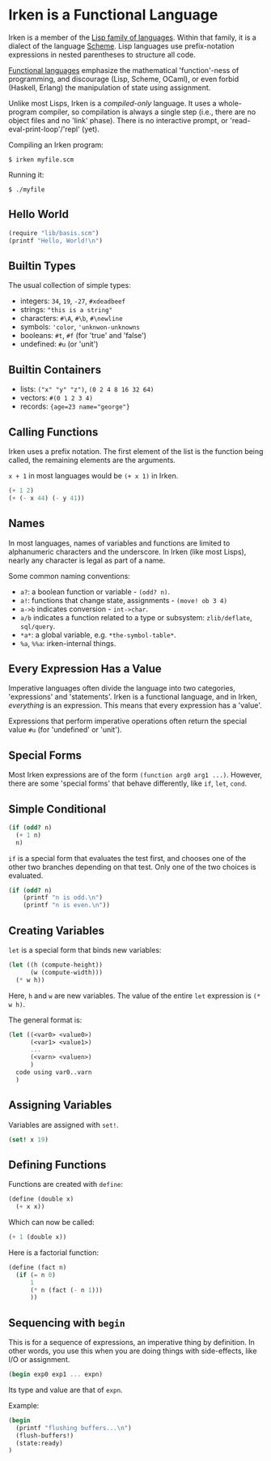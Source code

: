 
# Irken is a Functional Language

Irken is a member of the [Lisp family of languages](https://en.wikipedia.org/wiki/Lisp).
Within that family, it is a dialect of the language [Scheme](https://en.wikipedia.org/wiki/Scheme_(programming_language)).
Lisp languages use prefix-notation expressions in nested parentheses to
structure all code.

[Functional languages](https://en.wikipedia.org/wiki/Functional_programming)
emphasize the mathematical 'function'-ness of programming, and
discourage (Lisp, Scheme, OCaml), or even forbid (Haskell, Erlang) the
manipulation of state using assignment.

Unlike most Lisps, Irken is a _compiled-only_ language.  It uses a
whole-program compiler, so compilation is always a single step (i.e.,
there are no object files and no 'link' phase).  There is no
interactive prompt, or 'read-eval-print-loop'/'repl' (yet).

Compiling an Irken program:

    $ irken myfile.scm

Running it:

    $ ./myfile


## Hello World

```scheme
(require "lib/basis.scm")
(printf "Hello, World!\n")
```

## Builtin Types

The usual collection of simple types:

   * integers: `34`, `19`, `-27`, `#xdeadbeef`
   * strings: `"this is a string"`
   * characters: `#\A`, `#\b`, `#\newline`
   * symbols: `'color`, `'unknwon-unknowns`
   * booleans: `#t`, `#f` (for 'true' and 'false')
   * undefined: `#u` (or 'unit')

## Builtin Containers

   * lists: `("x" "y" "z")`, `(0 2 4 8 16 32 64)`
   * vectors: `#(0 1 2 3 4)`
   * records: `{age=23 name="george"}`

## Calling Functions

Irken uses a prefix notation.  The first element of the list
is the function being called, the remaining elements are the arguments.

`x + 1` in most languages would be `(+ x 1)` in Irken.

```scheme
(+ 1 2)
(+ (- x 44) (- y 41))
```

## Names

In most languages, names of variables and functions are limited to
alphanumeric characters and the underscore.  In Irken (like most Lisps),
nearly any character is legal as part of a name.

Some common naming conventions:

  * `a?`: a boolean function or variable - `(odd? n)`.
  * `a!`: functions that change state, assignments - `(move! ob 3 4)`
  * `a->b` indicates conversion - `int->char`.
  * `a/b` indicates a function related to a type or subsystem: `zlib/deflate`, `sql/query`.
  * `*a*`: a global variable, e.g. `*the-symbol-table*`.
  * `%a`, `%%a`: irken-internal things.

## Every Expression Has a Value

Imperative languages often divide the language into two categories,
'expressions' and 'statements'.  Irken is a functional language, and
in Irken, *everything* is an expression.  This means that every
expression has a 'value'.

Expressions that perform imperative operations often return the special
value `#u` (for 'undefined' or 'unit').

## Special Forms

Most Irken expressions are of the form `(function arg0 arg1 ...)`.  However, there
are some 'special forms' that behave differently, like `if`, `let`, `cond`.

## Simple Conditional

```scheme
(if (odd? n)
  (+ 1 n)
  n)
```

`if` is a special form that evaluates the test first, and chooses
one of the other two branches depending on that test.  Only one of the
two choices is evaluated.

```scheme
(if (odd? n)
    (printf "n is odd.\n")
    (printf "n is even.\n"))
```


## Creating Variables

`let` is a special form that binds new variables:

```scheme
(let ((h (compute-height))
      (w (compute-width)))
  (* w h))
```

Here, `h` and `w` are new variables.  The value of the entire
`let` expression is `(* w h)`.

The general format is:

```scheme
(let ((<var0> <value0>)
      (<var1> <value1>)
      ...
      (<varn> <valuen>)
      )
  code using var0..varn
  )
```

## Assigning Variables

Variables are assigned with `set!`.

```scheme
(set! x 19)
```

## Defining Functions

Functions are created with `define`:

```scheme
(define (double x)
  (+ x x))
```

Which can now be called:

```scheme
(+ 1 (double x))
```

Here is a factorial function:

```scheme
(define (fact n)
  (if (= n 0)
      1
      (* n (fact (- n 1)))
      ))
```


## Sequencing with `begin`

This is for a sequence of expressions, an imperative thing by
definition.  In other words, you use this when you are doing things
with side-effects, like I/O or assignment.

```scheme
(begin exp0 exp1 ... expn)
```

Its type and value are that of `expn`.

Example:

```scheme
(begin
  (printf "flushing buffers...\n")
  (flush-buffers!)
  (state:ready)
)
```

